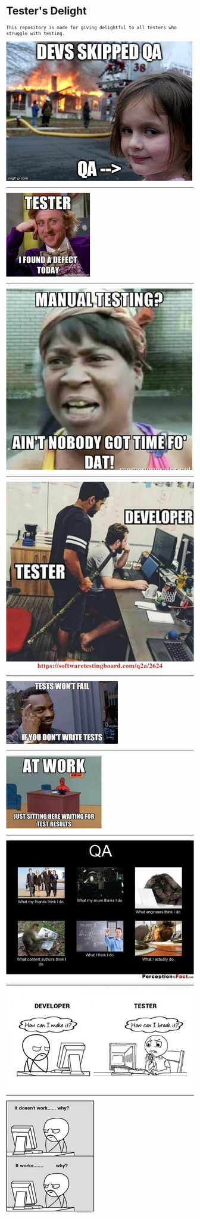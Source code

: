 #  Tester's Delight 


```
This repository is made for giving delightful to all testers who struggle with testing.
```




![skippedQa](/images/skippedQA.jpeg)

---

![foundDefect](/images/foundDefect.jpeg)

---

![aintNobodyManualTest](/images/aintNobodyManualtest.jpeg)

---

![testSword](/images/testSword.jpeg)

---

![testWontFail](/images/testWontFail.jpeg)

---

![waitForResult](/images/waitForResult.jpeg)

---

![wahtQAdo](/images/whatQAdo.jpeg)

---

![dev-tester](/images/dev-tester.jpg)

---

![dev-tester](/images/dev-tester2.jpg)







